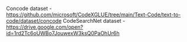 Concode dataset - https://github.com/microsoft/CodeXGLUE/tree/main/Text-Code/text-to-code/dataset/concode
CodeSearchNet dataset - https://drive.google.com/open?id=1rd2Tc6oUWBo7JouwexW3ksQ0PaOhUr6h